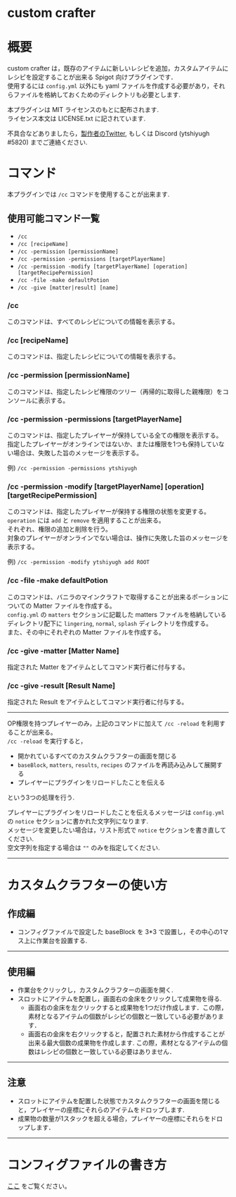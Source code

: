 # custom crafter
# 概要
custom crafter は，既存のアイテムに新しいレシピを追加，カスタムアイテムにレシピを設定することが出来る Spigot 向けプラグインです．  
使用するには `config.yml` 以外にも yaml ファイルを作成する必要があり，それらファイルを格納しておくためのディレクトリも必要とします.  

本プラグインは MIT ライセンスのもとに配布されます.  
ライセンス本文は LICENSE.txt に記されています.  

不具合などありましたら，[製作者のTwitter](https://twitter.com/yt0f1), もしくは Discord (ytshiyugh #5820) までご連絡ください.  

# コマンド
 本プラグインでは `/cc` コマンドを使用することが出来ます.  

## 使用可能コマンド一覧
- `/cc`
- `/cc [recipeName]`
- `/cc -permission [permissionName]`
- `/cc -permission -permissions [targetPlayerName]`
- `/cc -permission -modify [targetPlayerName] [operation] [targetRecipePermission]`
- `/cc -file -make defaultPotion`
- `/cc -give [matter|result] [name]`

### /cc
このコマンドは、すべてのレシピについての情報を表示する。

### /cc [recipeName]
このコマンドは、指定したレシピについての情報を表示する。

### /cc -permission [permissionName]
このコマンドは、指定したレシピ権限のツリー（再帰的に取得した親権限）をコンソールに表示する。

### /cc -permission -permissions [targetPlayerName]
このコマンドは、指定したプレイヤーが保持している全ての権限を表示する。<br>
指定したプレイヤーがオンラインではないか、または権限を1つも保持していない場合は、失敗した旨のメッセージを表示する。<br>

例)
`/cc -permission -permissions ytshiyugh`

### /cc -permission -modify [targetPlayerName] [operation] [targetRecipePermission]
このコマンドは、指定したプレイヤーが保持する権限の状態を変更する。<br>
`operation` には `add` と `remove` を適用することが出来る。<br>
それぞれ、権限の追加と削除を行う。<br>
対象のプレイヤーがオンラインでない場合は、操作に失敗した旨のメッセージを表示する。<br>

例)
`/cc -permission -modify ytshiyugh add ROOT`

### /cc -file -make defaultPotion
このコマンドは、バニラのマインクラフトで取得することが出来るポーションについての Matter ファイルを作成する。<br>
`config.yml` の `matters` セクションに記載した matters ファイルを格納しているディレクトリ配下に `lingering`, `normal`, `splash` ディレクトリを作成する。<br>
また、その中にそれぞれの Matter ファイルを作成する。


### /cc -give -matter [Matter Name]
指定された Matter をアイテムとしてコマンド実行者に付与する。

### /cc -give -result [Result Name]
指定された Result をアイテムとしてコマンド実行者に付与する。

---
OP権限を持つプレイヤーのみ，上記のコマンドに加えて `/cc -reload` を利用することが出来る。  
`/cc -reload` を実行すると，
- 開かれているすべてのカスタムクラフターの画面を閉じる
- `baseBlock`, `matters`, `results`, `recipes` のファイルを再読み込みして展開する
- プレイヤーにプラグインをリロードしたことを伝える  

という3つの処理を行う.  

プレイヤーにプラグインをリロードしたことを伝えるメッセージは `config.yml` の `notice` セクションに書かれた文字列になります.  
メッセージを変更したい場合は，リスト形式で `notice` セクションを書き直してください.  
空文字列を指定する場合は `""` のみを指定してください.

---
# カスタムクラフターの使い方
## 作成編
- コンフィグファイルで設定した baseBlock を 3*3 で設置し，その中心の1マス上に作業台を設置する.
---
## 使用編
- 作業台をクリックし，カスタムクラフターの画面を開く.  
- スロットにアイテムを配置し，画面右の金床をクリックして成果物を得る.
  - 画面右の金床を左クリックすると成果物を1つだけ作成します．この際，素材となるアイテムの個数がレシピの個数と一致している必要があります．
  - 画面右の金床を右クリックすると，配置された素材から作成することが出来る最大個数の成果物を作成します. この際，素材となるアイテムの個数はレシピの個数と一致している必要はありません．
---

## 注意
- スロットにアイテムを配置した状態でカスタムクラフターの画面を閉じると，プレイヤーの座標にそれらのアイテムをドロップします.  
- 成果物の数量が1スタックを超える場合，プレイヤーの座標にそれらをドロップします．
---

# コンフィグファイルの書き方
[ここ](https://github.com/Sakaki-Aruka/custom-crafter-config/blob/master/config_description.md) をご覧ください。